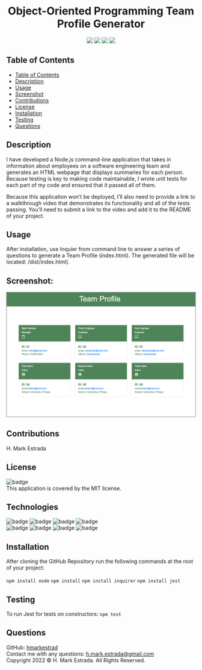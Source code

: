 <h1 align="center">Object-Oriented Programming Team Profile Generator</h1>

<p align="center">
<img src="https://img.shields.io/github/repo-size/hmarkestrad/Team-Profile-Generator" />
<img src="https://img.shields.io/github/languages/top/hmarkestrad/Team-Profile-Generator"  />
<img src="https://img.shields.io/github/issues/hmarkestrad/Team-Profile-Generator" />
<img src="https://img.shields.io/github/last-commit/hmarkestrad/Team-Profile-Generator" >
</p>
  
## Table of Contents
- [Table of Contents](#table-of-contents)
- [Description](#description)
- [Usage](#usage)
- [Screenshot](#screenshot)
- [Contributions](#contributions)
- [License](#license)
- [Installation](#installation)
- [Testing](#testing)
- [Questions](#questions)
  
## Description
I have developed a Node.js command-line application that takes in information about employees on a software engineering team and generates an HTML webpage that displays summaries for each person. Because testing is key to making code maintainable, I wrote unit tests for each part of my code and ensured that it passed all of them.  
  
Because this application won’t be deployed, I’ll also need to provide a link to a walkthrough video that demonstrates its functionality and all of the tests passing. You’ll need to submit a link to the video and add it to the README of your project.

## Usage
After installation, use Inquier from command line to answer a series of questions to generate a Team Profile (index.html). The generated file will be located: /dist/index.html).
  
## Screenshot:  
![Team-Profile-Generator](assets/image/samplepage.png)  
  
## Contributions
H. Mark Estrada
  
## License
![badge](https://img.shields.io/badge/license-MIT-brightgreen)<br>
This application is covered by the MIT license. 
  
## Technologies
![badge](https://img.shields.io/badge/Javascript-blue)
![badge](https://img.shields.io/badge/jQuery-blue)
![badge](https://img.shields.io/badge/-node.js-blue)
![badge](https://img.shields.io/badge/-inquirer-blue)</br>
![badge](https://img.shields.io/badge/-screencastify-blue)
![badge](https://img.shields.io/badge/-json-blue)
![badge](https://img.shields.io/badge/-html5-blue)
![badge](https://img.shields.io/badge/-css-blue)
  
## Installation
After cloning the GitHub Repository run the following commands at the root of your project:<br>  
`npm install node` `npm install` `npm install inquirer` `npm install jest`<br>  
  
## Testing
To run Jest for tests on constructors: `npm test`  
  
## Questions
GitHub: [hmarkestrad](https://github.com/hmarkestrad)<br>
Contact me with any questions: h.mark.estrada@gmail.com<br>
Copyright 2022 © H. Mark Estrada. All Rights Reserved.<br>